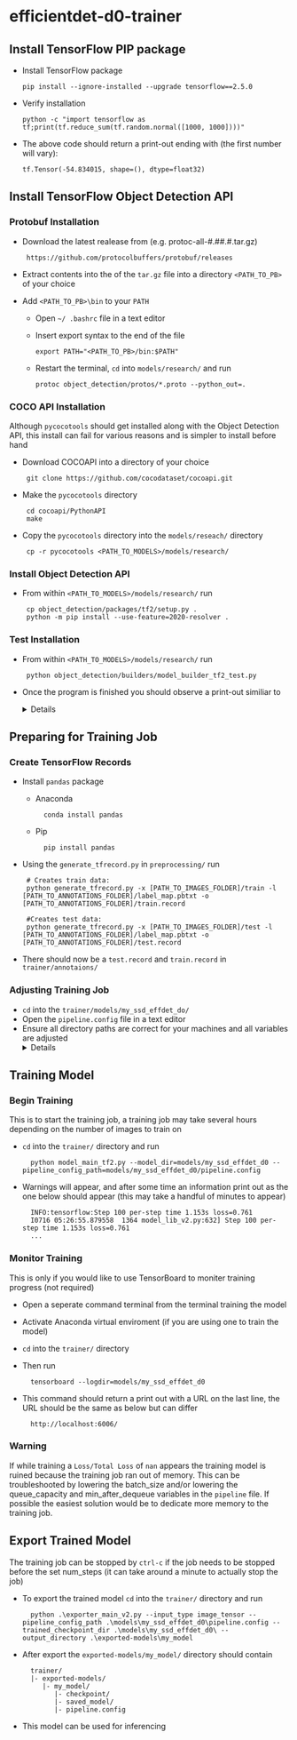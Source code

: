 # efficientdet-d0-trainer
	
## Install TensorFlow PIP package

  - Install TensorFlow package

		pip install --ignore-installed --upgrade tensorflow==2.5.0
		
  - Verify installation
	
		python -c "import tensorflow as tf;print(tf.reduce_sum(tf.random.normal([1000, 1000])))"
		
  - The above code should return a print-out ending with (the first number will vary):
 
	`tf.Tensor(-54.834015, shape=(), dtype=float32)`
 
## Install TensorFlow Object Detection API 
	
 ### Protobuf Installation
 
 - Download the latest realease from (e.g. protoc-all-#.##.#.tar.gz)
 	
		https://github.com/protocolbuffers/protobuf/releases
		
 - Extract contents into the of the `tar.gz` file into a directory `<PATH_TO_PB>` of your choice

 - Add `<PATH_TO_PB>\bin` to your `PATH`

   - Open `~/ .bashrc` file in a text editor
	
	
   - Insert export syntax to the end of the file 
	
		 export PATH="<PATH_TO_PB>/bin:$PATH"
		
   - Restart the terminal, `cd` into `models/research/` and run
	
		 protoc object_detection/protos/*.proto --python_out=.
		 
 ### COCO API Installation

 Although `pycocotools` should get installed along with the Object Detection API, this install can fail for various reasons and is simpler to install before hand

 - Download COCOAPI into a directory of your choice

	 	git clone https://github.com/cocodataset/cocoapi.git
	 
 - Make the `pycocotools` directory
	
		cd cocoapi/PythonAPI
		make
		
 - Copy the `pycocotools` directory into the `models/reseach/` directory
		
		cp -r pycocotools <PATH_TO_MODELS>/models/research/

 ### Install Object Detection API

 - From within `<PATH_TO_MODELS>/models/research/` run

		cp object_detection/packages/tf2/setup.py .
		python -m pip install --use-feature=2020-resolver .
		
 ### Test Installation

 - From within `<PATH_TO_MODELS>/models/research/` run

		python object_detection/builders/model_builder_tf2_test.py
		
 - Once the program is finished you should observe a print-out similiar to
 &ensp;&thinsp; <Details>
	```
	[       OK ] ModelBuilderTF2Test.test_create_ssd_models_from_config
	[ RUN      ] ModelBuilderTF2Test.test_invalid_faster_rcnn_batchnorm_update
	INFO:tensorflow:time(__main__.ModelBuilderTF2Test.test_invalid_faster_rcnn_batchnorm_update): 0.0s
	I0608 18:49:13.183754 29296 test_util.py:2102] time(__main__.ModelBuilderTF2Test.test_invalid_faster_rcnn_batchnorm_update): 0.0s
	[       OK ] ModelBuilderTF2Test.test_invalid_faster_rcnn_batchnorm_update
	[ RUN      ] ModelBuilderTF2Test.test_invalid_first_stage_nms_iou_threshold
	INFO:tensorflow:time(__main__.ModelBuilderTF2Test.test_invalid_first_stage_nms_iou_threshold): 0.0s
	I0608 18:49:13.186750 29296 test_util.py:2102] time(__main__.ModelBuilderTF2Test.test_invalid_first_stage_nms_iou_threshold): 0.0s
	[       OK ] ModelBuilderTF2Test.test_invalid_first_stage_nms_iou_threshold
	[ RUN      ] ModelBuilderTF2Test.test_invalid_model_config_proto
	INFO:tensorflow:time(__main__.ModelBuilderTF2Test.test_invalid_model_config_proto): 0.0s
	I0608 18:49:13.188250 29296 test_util.py:2102] time(__main__.ModelBuilderTF2Test.test_invalid_model_config_proto): 0.0s
	[       OK ] ModelBuilderTF2Test.test_invalid_model_config_proto
	[ RUN      ] ModelBuilderTF2Test.test_invalid_second_stage_batch_size
	INFO:tensorflow:time(__main__.ModelBuilderTF2Test.test_invalid_second_stage_batch_size): 0.0s
	I0608 18:49:13.190746 29296 test_util.py:2102] time(__main__.ModelBuilderTF2Test.test_invalid_second_stage_batch_size): 0.0s
	[       OK ] ModelBuilderTF2Test.test_invalid_second_stage_batch_size
	[ RUN      ] ModelBuilderTF2Test.test_session
	[  SKIPPED ] ModelBuilderTF2Test.test_session
	[ RUN      ] ModelBuilderTF2Test.test_unknown_faster_rcnn_feature_extractor
	INFO:tensorflow:time(__main__.ModelBuilderTF2Test.test_unknown_faster_rcnn_feature_extractor): 0.0s
	I0608 18:49:13.193742 29296 test_util.py:2102] time(__main__.ModelBuilderTF2Test.test_unknown_faster_rcnn_feature_extractor): 0.0s
	[       OK ] ModelBuilderTF2Test.test_unknown_faster_rcnn_feature_extractor
	[ RUN      ] ModelBuilderTF2Test.test_unknown_meta_architecture
	INFO:tensorflow:time(__main__.ModelBuilderTF2Test.test_unknown_meta_architecture): 0.0s
	I0608 18:49:13.195241 29296 test_util.py:2102] time(__main__.ModelBuilderTF2Test.test_unknown_meta_architecture): 0.0s
	[       OK ] ModelBuilderTF2Test.test_unknown_meta_architecture
	[ RUN      ] ModelBuilderTF2Test.test_unknown_ssd_feature_extractor
	INFO:tensorflow:time(__main__.ModelBuilderTF2Test.test_unknown_ssd_feature_extractor): 0.0s
	I0608 18:49:13.197239 29296 test_util.py:2102] time(__main__.ModelBuilderTF2Test.test_unknown_ssd_feature_extractor):	0.0s
	[       OK ] ModelBuilderTF2Test.test_unknown_ssd_feature_extractor
	----------------------------------------------------------------------
	Ran 24 tests in 29.980s
	
	OK (skipped=1)
	```
 </Details>

## Preparing for Training Job

 ### Create TensorFlow Records
 
 - Install `pandas` package
 
	- Anaconda

			conda install pandas
	- Pip
	
			pip install pandas
 
 - Using the `generate_tfrecord.py` in `preprocessing/` run
 
 		# Creates train data:
 		python generate_tfrecord.py -x [PATH_TO_IMAGES_FOLDER]/train -l [PATH_TO_ANNOTATIONS_FOLDER]/label_map.pbtxt -o [PATH_TO_ANNOTATIONS_FOLDER]/train.record
		
		#Creates test data:
		python generate_tfrecord.py -x [PATH_TO_IMAGES_FOLDER]/test -l [PATH_TO_ANNOTATIONS_FOLDER]/label_map.pbtxt -o [PATH_TO_ANNOTATIONS_FOLDER]/test.record

  - There should now be a `test.record` and `train.record` in  `trainer/annotaions/`

### Adjusting Training Job

  - `cd` into the `trainer/models/my_ssd_effdet_do/`
  - Open the `pipeline.config` file in a text editor
  - Ensure all directory paths are correct for your machines and all variables are adjusted
&ensp;&thinsp; <Details>
	```python
	model {
	  ssd {
		num_classes: 4
		image_resizer {
		  keep_aspect_ratio_resizer {
			min_dimension: 512
			max_dimension: 512
			pad_to_max_dimension: true
		  }
		}
		feature_extractor {
		  type: "ssd_efficientnet-b0_bifpn_keras"
		  conv_hyperparams {
			regularizer {
			  l2_regularizer {
				weight: 3.9999998989515007e-05
			  }
			}
			initializer {
			  truncated_normal_initializer {
				mean: 0.0
				stddev: 0.029999999329447746
			  }
			}
			activation: SWISH
			batch_norm {
			  decay: 0.9900000095367432
			  scale: true
			  epsilon: 0.0010000000474974513
			}
			force_use_bias: true
		  }
		  bifpn {
			min_level: 3
			max_level: 7
			num_iterations: 3
			num_filters: 64
		  }
		}
		box_coder {
		  faster_rcnn_box_coder {
			y_scale: 1.0
			x_scale: 1.0
			height_scale: 1.0
			width_scale: 1.0
		  }
		}
		matcher {
		  argmax_matcher {
			matched_threshold: 0.5
			unmatched_threshold: 0.5
			ignore_thresholds: false
			negatives_lower_than_unmatched: true
			force_match_for_each_row: true
			use_matmul_gather: true
		  }
		}
		similarity_calculator {
		  iou_similarity {
		  }
		}
		box_predictor {
		  weight_shared_convolutional_box_predictor {
			conv_hyperparams {
			  regularizer {
				l2_regularizer {
				  weight: 3.9999998989515007e-05
				}
			  }
			  initializer {
				random_normal_initializer {
				  mean: 0.0
				  stddev: 0.009999999776482582
				}
			  }
			  activation: SWISH
			  batch_norm {
				decay: 0.9900000095367432
				scale: true
				epsilon: 0.0010000000474974513
			  }
			  force_use_bias: true
			}
			depth: 64
			num_layers_before_predictor: 3
			kernel_size: 3
			class_prediction_bias_init: -4.599999904632568
			use_depthwise: true
		  }
		}
		anchor_generator {
		  multiscale_anchor_generator {
			min_level: 3
			max_level: 7
			anchor_scale: 4.0
			aspect_ratios: 1.0
			aspect_ratios: 2.0
			aspect_ratios: 0.5
			scales_per_octave: 3
		  }
		}
		post_processing {
		  batch_non_max_suppression {
			score_threshold: 9.99999993922529e-09
			iou_threshold: 0.5
			max_detections_per_class: 100
			max_total_detections: 100
		  }
		  score_converter: SIGMOID
		}
		normalize_loss_by_num_matches: true
		loss {
		  localization_loss {
			weighted_smooth_l1 {
			}
		  }
		  classification_loss {
			weighted_sigmoid_focal {
			  gamma: 1.5
			  alpha: 0.25
			}
		  }
		  classification_weight: 1.0
		  localization_weight: 1.0
		}
		encode_background_as_zeros: true
		normalize_loc_loss_by_codesize: true
		inplace_batchnorm_update: true
		freeze_batchnorm: false
		add_background_class: false
	  }
	}
	train_config {
	
	  # Batch_Size will depend on available memory, lower than 8 can decrease model accuarcy
	  batch_size: 8
	  
	  data_augmentation_options {
		random_horizontal_flip {
		}
	  }
	  data_augmentation_options {
		random_scale_crop_and_pad_to_square {
		  output_size: 512
		  scale_min: 0.10000000149011612
		  scale_max: 2.0
		}
	  }
	  sync_replicas: true
	  optimizer {
		momentum_optimizer {
		  learning_rate {
			cosine_decay_learning_rate {
			  learning_rate_base: 0.07999999821186066
			  
			  # Set equal to Num_Steps
			  total_steps: 300000
			  
			  warmup_learning_rate: 0.0010000000474974513
			  
			  # Set equal to Num_Steps/100
			  warmup_steps: 3000
			  
			}
		  }
		  momentum_optimizer_value: 0.8999999761581421
		}
		use_moving_average: false
	  }
	  
	  # Insert path to `efficientdet-d0-trainer/` directory
	  fine_tune_checkpoint: "<PATH_TO_EFFDET_DIR>/efficientdet-d0-trainer/trainer/pre-trained-models/efficientdet_d0_coco17_tpu-32/checkpoint/ckpt-0.index"
	  
	  # EfficientDet Models are recommended to be trained for 20 Epochs. Num_Steps = (#_of_Images/Batch_Size)*Epochs (eg. Num_Steps = (800/8)*20)
	  num_steps: 300000
	  
	  startup_delay_steps: 0.0
	  replicas_to_aggregate: 8
	  max_number_of_boxes: 100
	  unpad_groundtruth_tensors: false
	  fine_tune_checkpoint_type: "detection"
	  use_bfloat16: false
	  fine_tune_checkpoint_version: V2
	}
	train_input_reader: {
	
	  # Insert path to `efficientdet-d0-trainer/` directory
	  label_map_path: "<PATH_TO_EFFDET_DIR>/efficientdet-d0-trainer/trainer/annotations/label_map.pbtxt"
	  
	  tf_record_input_reader {
	    # Insert path to `efficientdet-d0-trainer/` directory
		input_path: "<PATH_TO_EFFDET_DIR>/efficientdet-d0-trainer/trainer/annotations/train.record"
		
	  }
	  
	  # Helps control memory uses in tandom with batch size
	  queue_capacity: 500
	  min_after_dequeue: 250
	  
	}

	eval_config: {
	  metrics_set: "coco_detection_metrics"
	  use_moving_averages: false
	  
	  # Set Equal to Batch_Size in Train_Config
	  batch_size: 8;
	  
	}

	eval_input_reader: {
	
	  # Insert path to `efficientdet-d0-trainer/` directory
	  label_map_path: "<PATH_TO_EFFDET_DIR>/efficientdet-d0-trainer/trainer/annotations/label_map.txt"
	  
	  shuffle: false
	  num_epochs: 1
	  tf_record_input_reader {
	  
	    # Insert path to `efficientdet-d0-trainer/` directory
	    input_path: "<PATH_TO_EFFDET_DIR>/efficientdet-d0-trainer/trainer/annotations/test.record"
		
	  }
	}
	```
</Details>

## Training Model

### Begin Training
This is to start the training job, a training job may take several hours depending on the number of images to train on

- `cd` into the `trainer/` directory and run 

		python model_main_tf2.py --model_dir=models/my_ssd_effdet_d0 --pipeline_config_path=models/my_ssd_effdet_d0/pipeline.config
		
- Warnings will appear, and after some time an information print out as the one below should appear (this may take a handful of minutes to appear)

		INFO:tensorflow:Step 100 per-step time 1.153s loss=0.761
		I0716 05:26:55.879558  1364 model_lib_v2.py:632] Step 100 per-step time 1.153s loss=0.761
		...
		
### Monitor Training

This is only if you would like to use TensorBoard to moniter training progress (not required)

- Open a seperate command terminal from the terminal training the model

- Activate Anaconda virtual enviroment (if you are using one to train the model)

- `cd` into the `trainer/` directory

- Then run 

		tensorboard --logdir=models/my_ssd_effdet_d0

- This command should return a print out with a URL on the last line, the URL should be the same as below but can differ

		http://localhost:6006/
		
### Warning

If while training a `Loss/Total Loss` of `nan` appears the training model is ruined because the training job ran out of memory. This can be troubleshooted by lowering the batch_size and/or lowering the queue_capacity and min_after_dequeue variables in the `pipeline` file. If possible the easiest solution would be to dedicate more memory to the training job.
		
## Export Trained Model

The training job can be stopped by `ctrl-c` if the job needs to be stopped before the set num_steps (it can take around a minute to actually stop the job)

- To export the trained model `cd` into the `trainer/` directory and run
		
		python .\exporter_main_v2.py --input_type image_tensor --pipeline_config_path .\models\my_ssd_effdet_d0\pipeline.config --trained_checkpoint_dir .\models\my_ssd_effdet_d0\ --output_directory .\exported-models\my_model
		
- After export the `exported-models/my_model/` directory should contain

		trainer/
		|- exported-models/
		   |- my_model/
		      |- checkpoint/
		      |- saved_model/
		      |- pipeline.config
		
- This model can be used for inferencing


 
